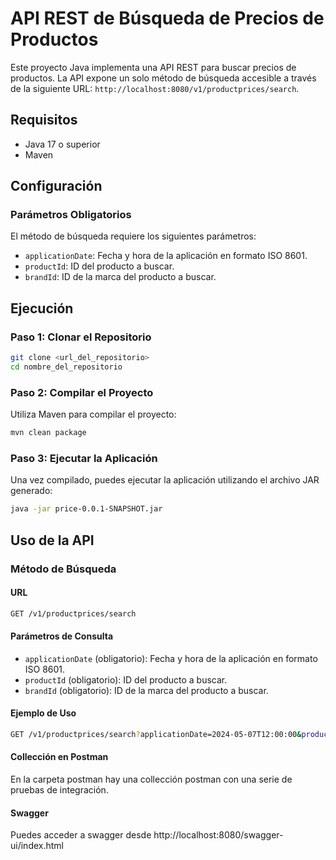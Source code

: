 # API REST de Búsqueda de Precios de Productos

Este proyecto Java implementa una API REST para buscar precios de productos. La API expone un solo método de búsqueda accesible a través de la siguiente URL: `http://localhost:8080/v1/productprices/search`.

## Requisitos

- Java 17 o superior
- Maven

## Configuración

### Parámetros Obligatorios

El método de búsqueda requiere los siguientes parámetros:

- `applicationDate`: Fecha y hora de la aplicación en formato ISO 8601.
- `productId`: ID del producto a buscar.
- `brandId`: ID de la marca del producto a buscar.

## Ejecución

### Paso 1: Clonar el Repositorio

```bash
git clone <url_del_repositorio>
cd nombre_del_repositorio
```

### Paso 2: Compilar el Proyecto

Utiliza Maven para compilar el proyecto:

```bash
mvn clean package
``` 

### Paso 3: Ejecutar la Aplicación

Una vez compilado, puedes ejecutar la aplicación utilizando el archivo JAR generado:

```bash
java -jar price-0.0.1-SNAPSHOT.jar
``` 

## Uso de la API

### Método de Búsqueda

#### URL
```bash
GET /v1/productprices/search
```
#### Parámetros de Consulta

- `applicationDate` (obligatorio): Fecha y hora de la aplicación en formato ISO 8601.
- `productId` (obligatorio): ID del producto a buscar.
- `brandId` (obligatorio): ID de la marca del producto a buscar.

#### Ejemplo de Uso

```bash
GET /v1/productprices/search?applicationDate=2024-05-07T12:00:00&productId=12345&brandId=6789
```

#### Collección en Postman

En la carpeta postman hay una collección postman
con una serie de pruebas de integración.

#### Swagger

Puedes acceder a swagger desde http://localhost:8080/swagger-ui/index.html